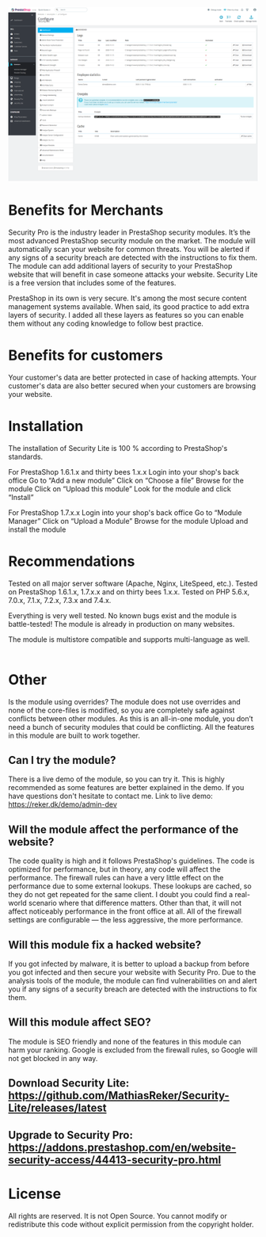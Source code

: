 ![Security Lite](https://github.com/MathiasReker/Security-Lite/blob/master/screenshot.png)

# Benefits for Merchants
Security Pro is the industry leader in PrestaShop security modules. It’s the most advanced PrestaShop security module on the market. The module will automatically scan your website for common threats. You will be alerted if any signs of a security breach are detected with the instructions to fix them. The module can add additional layers of security to your PrestaShop website that will benefit in case someone attacks your website. Security Lite is a free version that includes some of the features.

PrestaShop in its own is very secure. It's among the most secure content management systems available. When said, its good practice to add extra layers of security. I added all these layers as features so you can enable them without any coding knowledge to follow best practice. 

# Benefits for customers
Your customer's data are better protected in case of hacking attempts. Your customer's data are also better secured when your customers are browsing your website. 

# Installation
The installation of Security Lite is 100 % according to PrestaShop's standards.

For PrestaShop 1.6.1.x and thirty bees 1.x.x
Login into your shop's back office
Go to “Add a new module”
Click on “Choose a file”
Browse for the module
Click on “Upload this module”
Look for the module and click “Install”

For PrestaShop 1.7.x.x
Login into your shop's back office
Go to “Module Manager”
Click on “Upload a Module”
Browse for the module
Upload and install the module
 
# Recommendations
Tested on all major server software (Apache, Nginx, LiteSpeed, etc.).
Tested on PrestaShop 1.6.1.x, 1.7.x.x and on thirty bees 1.x.x.
Tested on PHP 5.6.x, 7.0.x, 7.1.x, 7.2.x, 7.3.x and 7.4.x.

Everything is very well tested. No known bugs exist and the module is battle-tested! The module is already in production on many websites.

The module is multistore compatible and supports multi-language as well.
 
# Other
Is the module using overrides?
The module does not use overrides and none of the core-files is modified, so you are completely safe against conflicts between other modules.
As this is an all-in-one module, you don’t need a bunch of security modules that could be conflicting. All the features in this module are built to work together.

## Can I try the module?
There is a live demo of the module, so you can try it. This is highly recommended as some features are better explained in the demo.
If you have questions don't hesitate to contact me. Link to live demo: https://reker.dk/demo/admin-dev

## Will the module affect the performance of the website?
The code quality is high and it follows PrestaShop's guidelines. The code is optimized for performance, but in theory, any code will affect the performance.
The firewall rules can have a very little effect on the performance due to some external lookups. These lookups are cached, so they do not get repeated for the same client. I doubt you could find a real-world scenario where that difference matters.
Other than that, it will not affect noticeably performance in the front office at all.
All of the firewall settings are configurable — the less aggressive, the more performance.

## Will this module fix a hacked website?
If you got infected by malware, it is better to upload a backup from before you got infected and then secure your website with Security Pro.
Due to the analysis tools of the module, the module can find vulnerabilities on and alert you if any signs of a security breach are detected with the instructions to fix them.

## Will this module affect SEO?
The module is SEO friendly and none of the features in this module can harm your ranking.
Google is excluded from the firewall rules, so Google will not get blocked in any way.

## Download Security Lite: https://github.com/MathiasReker/Security-Lite/releases/latest

## Upgrade to Security Pro: https://addons.prestashop.com/en/website-security-access/44413-security-pro.html

# License
All rights are reserved. It is not Open Source. You cannot modify or redistribute this code without explicit permission from the copyright holder.

